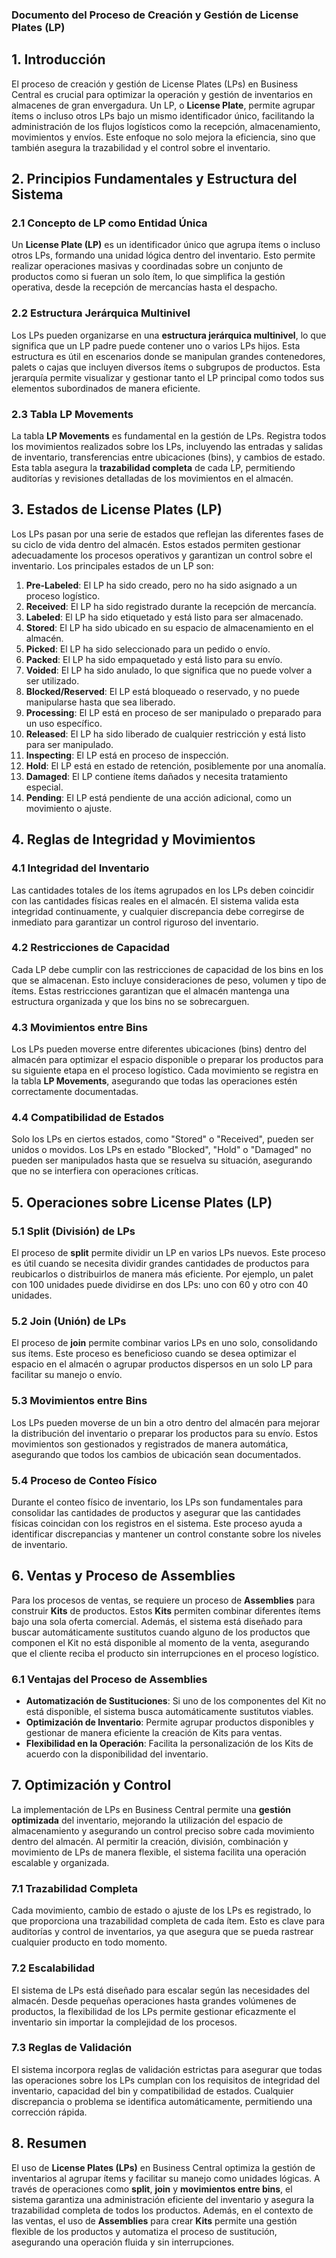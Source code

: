 ### **Documento del Proceso de Creación y Gestión de License Plates (LP)**

## **1. Introducción**

El proceso de creación y gestión de License Plates (LPs) en Business Central es crucial para optimizar la operación y gestión de inventarios en almacenes de gran envergadura. Un LP, o **License Plate**, permite agrupar ítems o incluso otros LPs bajo un mismo identificador único, facilitando la administración de los flujos logísticos como la recepción, almacenamiento, movimientos y envíos. Este enfoque no solo mejora la eficiencia, sino que también asegura la trazabilidad y el control sobre el inventario.

## **2. Principios Fundamentales y Estructura del Sistema**

### **2.1 Concepto de LP como Entidad Única**
Un **License Plate (LP)** es un identificador único que agrupa ítems o incluso otros LPs, formando una unidad lógica dentro del inventario. Esto permite realizar operaciones masivas y coordinadas sobre un conjunto de productos como si fueran un solo ítem, lo que simplifica la gestión operativa, desde la recepción de mercancías hasta el despacho.

### **2.2 Estructura Jerárquica Multinivel**
Los LPs pueden organizarse en una **estructura jerárquica multinivel**, lo que significa que un LP padre puede contener uno o varios LPs hijos. Esta estructura es útil en escenarios donde se manipulan grandes contenedores, palets o cajas que incluyen diversos ítems o subgrupos de productos. Esta jerarquía permite visualizar y gestionar tanto el LP principal como todos sus elementos subordinados de manera eficiente.

### **2.3 Tabla LP Movements**
La tabla **LP Movements** es fundamental en la gestión de LPs. Registra todos los movimientos realizados sobre los LPs, incluyendo las entradas y salidas de inventario, transferencias entre ubicaciones (bins), y cambios de estado. Esta tabla asegura la **trazabilidad completa** de cada LP, permitiendo auditorías y revisiones detalladas de los movimientos en el almacén.

## **3. Estados de License Plates (LP)**

Los LPs pasan por una serie de estados que reflejan las diferentes fases de su ciclo de vida dentro del almacén. Estos estados permiten gestionar adecuadamente los procesos operativos y garantizan un control sobre el inventario. Los principales estados de un LP son:

1. **Pre-Labeled**: El LP ha sido creado, pero no ha sido asignado a un proceso logístico.
2. **Received**: El LP ha sido registrado durante la recepción de mercancía.
3. **Labeled**: El LP ha sido etiquetado y está listo para ser almacenado.
4. **Stored**: El LP ha sido ubicado en su espacio de almacenamiento en el almacén.
5. **Picked**: El LP ha sido seleccionado para un pedido o envío.
6. **Packed**: El LP ha sido empaquetado y está listo para su envío.
7. **Voided**: El LP ha sido anulado, lo que significa que no puede volver a ser utilizado.
8. **Blocked/Reserved**: El LP está bloqueado o reservado, y no puede manipularse hasta que sea liberado.
9. **Processing**: El LP está en proceso de ser manipulado o preparado para un uso específico.
10. **Released**: El LP ha sido liberado de cualquier restricción y está listo para ser manipulado.
11. **Inspecting**: El LP está en proceso de inspección.
12. **Hold**: El LP está en estado de retención, posiblemente por una anomalía.
13. **Damaged**: El LP contiene ítems dañados y necesita tratamiento especial.
14. **Pending**: El LP está pendiente de una acción adicional, como un movimiento o ajuste.

## **4. Reglas de Integridad y Movimientos**

### **4.1 Integridad del Inventario**
Las cantidades totales de los ítems agrupados en los LPs deben coincidir con las cantidades físicas reales en el almacén. El sistema valida esta integridad continuamente, y cualquier discrepancia debe corregirse de inmediato para garantizar un control riguroso del inventario.

### **4.2 Restricciones de Capacidad**
Cada LP debe cumplir con las restricciones de capacidad de los bins en los que se almacenan. Esto incluye consideraciones de peso, volumen y tipo de ítems. Estas restricciones garantizan que el almacén mantenga una estructura organizada y que los bins no se sobrecarguen.

### **4.3 Movimientos entre Bins**
Los LPs pueden moverse entre diferentes ubicaciones (bins) dentro del almacén para optimizar el espacio disponible o preparar los productos para su siguiente etapa en el proceso logístico. Cada movimiento se registra en la tabla **LP Movements**, asegurando que todas las operaciones estén correctamente documentadas.

### **4.4 Compatibilidad de Estados**
Solo los LPs en ciertos estados, como "Stored" o "Received", pueden ser unidos o movidos. Los LPs en estado "Blocked", "Hold" o "Damaged" no pueden ser manipulados hasta que se resuelva su situación, asegurando que no se interfiera con operaciones críticas.

## **5. Operaciones sobre License Plates (LP)**

### **5.1 Split (División) de LPs**
El proceso de **split** permite dividir un LP en varios LPs nuevos. Este proceso es útil cuando se necesita dividir grandes cantidades de productos para reubicarlos o distribuirlos de manera más eficiente. Por ejemplo, un palet con 100 unidades puede dividirse en dos LPs: uno con 60 y otro con 40 unidades.

### **5.2 Join (Unión) de LPs**
El proceso de **join** permite combinar varios LPs en uno solo, consolidando sus ítems. Este proceso es beneficioso cuando se desea optimizar el espacio en el almacén o agrupar productos dispersos en un solo LP para facilitar su manejo o envío.

### **5.3 Movimientos entre Bins**
Los LPs pueden moverse de un bin a otro dentro del almacén para mejorar la distribución del inventario o preparar los productos para su envío. Estos movimientos son gestionados y registrados de manera automática, asegurando que todos los cambios de ubicación sean documentados.

### **5.4 Proceso de Conteo Físico**
Durante el conteo físico de inventario, los LPs son fundamentales para consolidar las cantidades de productos y asegurar que las cantidades físicas coincidan con los registros en el sistema. Este proceso ayuda a identificar discrepancias y mantener un control constante sobre los niveles de inventario.

## **6. Ventas y Proceso de Assemblies**

Para los procesos de ventas, se requiere un proceso de **Assemblies** para construir **Kits** de productos. Estos **Kits** permiten combinar diferentes ítems bajo una sola oferta comercial. Además, el sistema está diseñado para buscar automáticamente sustitutos cuando alguno de los productos que componen el Kit no está disponible al momento de la venta, asegurando que el cliente reciba el producto sin interrupciones en el proceso logístico.

### **6.1 Ventajas del Proceso de Assemblies**
- **Automatización de Sustituciones**: Si uno de los componentes del Kit no está disponible, el sistema busca automáticamente sustitutos viables.
- **Optimización de Inventario**: Permite agrupar productos disponibles y gestionar de manera eficiente la creación de Kits para ventas.
- **Flexibilidad en la Operación**: Facilita la personalización de los Kits de acuerdo con la disponibilidad del inventario.

## **7. Optimización y Control**

La implementación de LPs en Business Central permite una **gestión optimizada** del inventario, mejorando la utilización del espacio de almacenamiento y asegurando un control preciso sobre cada movimiento dentro del almacén. Al permitir la creación, división, combinación y movimiento de LPs de manera flexible, el sistema facilita una operación escalable y organizada.

### **7.1 Trazabilidad Completa**
Cada movimiento, cambio de estado o ajuste de los LPs es registrado, lo que proporciona una trazabilidad completa de cada ítem. Esto es clave para auditorías y control de inventarios, ya que asegura que se pueda rastrear cualquier producto en todo momento.

### **7.2 Escalabilidad**
El sistema de LPs está diseñado para escalar según las necesidades del almacén. Desde pequeñas operaciones hasta grandes volúmenes de productos, la flexibilidad de los LPs permite gestionar eficazmente el inventario sin importar la complejidad de los procesos.

### **7.3 Reglas de Validación**
El sistema incorpora reglas de validación estrictas para asegurar que todas las operaciones sobre los LPs cumplan con los requisitos de integridad del inventario, capacidad del bin y compatibilidad de estados. Cualquier discrepancia o problema se identifica automáticamente, permitiendo una corrección rápida.

## **8. Resumen**

El uso de **License Plates (LPs)** en Business Central optimiza la gestión de inventarios al agrupar ítems y facilitar su manejo como unidades lógicas. A través de operaciones como **split**, **join** y **movimientos entre bins**, el sistema garantiza una administración eficiente del inventario y asegura la trazabilidad completa de todos los productos. Además, en el contexto de las ventas, el uso de **Assemblies** para crear **Kits** permite una gestión flexible de los productos y automatiza el proceso de sustitución, asegurando una operación fluida y sin interrupciones.